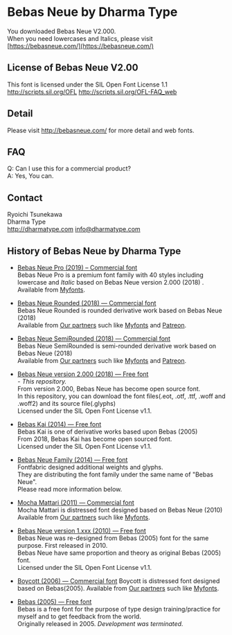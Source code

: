 # Bebas Neue by Dharma Type

You downloaded Bebas Neue V2.000.  
When you need lowercases and Italics, please visit [https://bebasneue.com/](https://bebasneue.com/)

## License of Bebas Neue V2.00

This font is licensed under the SIL Open Font License 1.1  
<http://scripts.sil.org/OFL>
<http://scripts.sil.org/OFL-FAQ_web>

## Detail

Please visit <http://bebasneue.com/> for more detail and web fonts.

## FAQ

Q: Can I use this for a commercial product?  
A: Yes, You can.

## Contact

Ryoichi Tsunekawa  
Dharma Type  
<http://dharmatype.com>
<info@dharmatype.com>

## History of Bebas Neue by Dharma Type

* [Bebas Neue Pro (2019)  – Commercial font](https://www.myfonts.com/fonts/flat-it/bebas-neue-pro/?refby=dharmatype)  
  Bebas Neue Pro is a premium font family with 40 styles including lowercase and *Italic* based on Bebas Neue version
  2.000 (2018) . Available from [Myfonts](https://www.myfonts.com/fonts/flat-it/bebas-neue-pro/?refby=dharmatype).

* [Bebas Neue Rounded (2018) — Commercial font](https://www.myfonts.com/fonts/flat-it/bebas-neue-rounded/?refby=dharmatype)  
  Bebas Neue Rounded is rounded derivative work based on Bebas Neue (2018)  
  Available from [Our partners](https://dharmatype.com/shop) such
  like [Myfonts](https://www.myfonts.com/fonts/flat-it/bebas-neue-rounded/?refby=dharmatype)
  and [Patreon](https://www.patreon.com/dharmatype).

* [Bebas Neue SemiRounded (2018) — Commercial font](https://www.myfonts.com/fonts/flat-it/bebas-neue-semi-rounded/?refby=dharmatype)  
  Bebas Neue SemiRounded is semi-rounded derivative work based on Bebas Neue (2018)  
  Available from [Our partners](https://dharmatype.com/shop) such
  like [Myfonts](https://www.myfonts.com/fonts/flat-it/bebas-neue-semi-rounded/?refby=dharmatype)
  and [Patreon](https://www.patreon.com/dharmatype).

* [Bebas Neue version 2.000 (2018) — Free font](https://github.com/dharmatype/Bebas-Neue)  
  *- This repository.*  
  From version 2.000, Bebas Neue has become open source font.  
  In this repository, you can download the font files(.eot, .otf, .ttf, .woff and .woff2) and its source file(.glyphs)  
  Licensed under the SIL Open Font License v1.1.

* [Bebas Kai (2014) — Free font](https://github.com/dharmatype/Bebas-Kai)  
  Bebas Kai is one of derivative works based upon Bebas (2005)  
  From 2018, Bebas Kai has become open sourced font.  
  Licensed under the SIL Open Font License v1.1.

* [Bebas Neue Family (2014) — Free font](http://www.fontfabric.com/bebas-neue/)  
  Fontfabric designed additional weights and glyphs.  
  They are distributing the font family under the same name of "Bebas Neue".  
  Please read more information below.

* [Mocha Mattari (2011) — Commercial font](https://www.myfonts.com/fonts/flat-it/mocha-mattari/?refby=dharmatype)  
  Mocha Mattari is distressed font designed based on Bebas Neue (2010)  
  Available from [Our partners](https://dharmatype.com/shop) such
  like [Myfonts](https://www.myfonts.com/fonts/flat-it/mocha-mattari/?refby=dharmatype).

* [Bebas Neue version 1.xxx (2010) — Free font](https://github.com/dharmatype/Bebas-Neue)  
  Bebas Neue was re-designed from Bebas (2005) font for the same purpose. First released in 2010.  
  Bebas Neue have same proportion and theory as original Bebas (2005) font.  
  Licensed under the SIL Open Font License v1.1.

* [Boycott (2006) — Commercial font](https://www.myfonts.com/fonts/flat-it/boycott/?refby=dharmatype)
  Boycott is distressed font designed based on Bebas(2005).
  Available from [Our partners](https://dharmatype.com/shop) such
  like [Myfonts](https://www.myfonts.com/fonts/flat-it/boycott/?refby=dharmatype).

* [Bebas (2005) — Free font](https://github.com/dharmatype/Bebas)  
  Bebas is a free font for the purpose of type design training/practice for myself and to get feedback from the world.  
  Originally released in 2005. *Development was terminated.*
